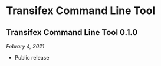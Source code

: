 # Transifex Command Line Tool

## Transifex Command Line Tool 0.1.0

*Febrary 4, 2021*

- Public release
